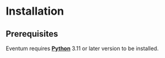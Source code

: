 # Installation

## Prerequisites

Eventum requires **[Python](https://www.python.org/)** 3.11 or later version to be installed.
